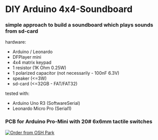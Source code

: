 # DIY Arduino 4x4-Soundboard

### simple approach to build a soundboard which plays sounds from sd-card

hardware:
* Arduino / Leonardo
* DFPlayer mini
* 4x4 matrix keypad
* 1 resistor (1K Ohm 0.25W)
* 1 polarized capacitor (not necessarily - 100nF 6.3V) 
* speaker (<=3W)
* sd-card (<=32GB - FAT/FAT32)

tested with:
* Arduino Uno R3 (SoftwareSerial)
* Leonardo Micro Pro (Serial1)


### PCB for Arduino Pro-Mini with 20# 6x6mm tactile switches
<a href="https://oshpark.com/shared_projects/dLmm6mMB"><img src="https://oshpark.com/assets/badge-5b7ec47045b78aef6eb9d83b3bac6b1920de805e9a0c227658eac6e19a045b9c.png" alt="Order from OSH Park"></img></a>
